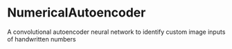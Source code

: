 # NumericalAutoencoder
A convolutional autoencoder neural network to identify custom image inputs of handwritten numbers
